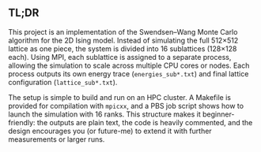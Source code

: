 ## TL;DR

This project is an implementation of the Swendsen–Wang Monte Carlo algorithm for the 2D Ising model. Instead of simulating the full 512×512 lattice as one piece, the system is divided into 16 sublattices (128×128 each). Using MPI, each sublattice is assigned to a separate process, allowing the simulation to scale across multiple CPU cores or nodes. Each process outputs its own energy trace (`energies_sub*.txt`) and final lattice configuration (`lattice_sub*.txt`).

The setup is simple to build and run on an HPC cluster. A Makefile is provided for compilation with `mpicxx`, and a PBS job script shows how to launch the simulation with 16 ranks. This structure makes it beginner-friendly: the outputs are plain text, the code is heavily commented, and the design encourages you (or future-me) to extend it with further measurements or larger runs.

